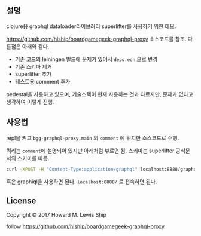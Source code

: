 ## 설명

clojure용 graphql dataloader라이브러리 superlifter를 사용하기 위한 데모.


https://github.com/hlship/boardgamegeek-graphql-proxy 소스코드를 참조.
다른점은 아래와 같다.

- 기존 코드의 leiningen 빌드에 문제가 있어서 `deps.edn` 으로 변경
- 기존 스키마 제거
- superlifter 추가
- 테스트용 comment 추가

pedestal을 사용하고 있으며, 기술스택이 현재 사용하는 것과 다르지만, 문제가 없다고 생각하여 이렇게 진행.

## 사용법

repl을 켜고 `bgg-graphql-proxy.main` 의 `comment` 에 위치한 소스코드로 수행.

쿼리는 `comment`에 설명되어 있지만 아래처럼 부르면 됨. 
스키마는 superlifter 공식문서의 스키마를 따름.

``` sh
curl -XPOST -H "Content-Type:application/graphql" localhost:8888/graphql -d '{pets {id details {name}}}'
```

혹은 graphiql을 사용하면 된다. `localhost:8888/` 로 접속하면 된다.  


## License

Copyright © 2017 Howard M. Lewis Ship

follow https://github.com/hlship/boardgamegeek-graphql-proxy
